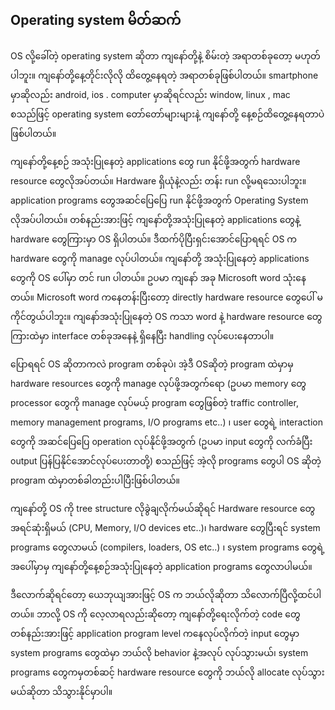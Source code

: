## Operating system မိတ်ဆက်

OS လို့ခေါ်တဲ့ operating system ဆိုတာ ကျနော်တို့နဲ့ စိမ်းတဲ့ အရာတစ်ခုတော့ မဟုတ်ပါဘူး။ ကျနော်တို့နေ့တိုင်းလိုလို ထိတွေ့နေရတဲ့ အရာတစ်ခုဖြစ်ပါတယ်။ smartphone မှာဆိုလည်း android, ios . computer မှာဆိုရင်လည်း window, linux , mac စသည်ဖြင့် operating system တော်တော်များများနဲ့ ကျနော်တို့ နေ့စဉ်ထိတွေ့နေရတာပဲဖြစ်ပါတယ်။

ကျနော်တို့နေ့စဉ် အသုံးပြုနေတဲ့ applications တွေ run နိုင်ဖို့အတွက် hardware resource တွေလိုအပ်တယ်။ Hardware ရှိယုံနဲ့လည်း တန်း run လို့မရသေးပါဘူး။ application programs တွေအဆင်ပြေပြေ run နိုင်ဖို့အတွက် Operating System လိုအပ်ပါတယ်။ တစ်နည်းအားဖြင့် ကျနော်တို့အသုံးပြုနေတဲ့ applications တွေနဲ့ hardware တွေကြားမှာ OS ရှိပါတယ်။ ဒီထက်ပိုပြီးရှင်းအောင်ပြောရရင် OS က hardware တွေကို manage လုပ်ပါတယ်။ ကျနော်တို့ အသုံးပြုနေတဲ့ applications တွေကို OS ပေါ်မှာ တင် run ပါတယ်။ ဥပမာ ကျနော် အခု Microsoft word သုံးနေတယ်။ Microsoft word ကနေတန်းပြီးတော့ directly hardware resource တွေပေါ် မကိုင်တွယ်ပါဘူး။ ကျနော်အသုံးပြုနေတဲ့ OS ကသာ word နဲ့ hardware resource တွေကြားထဲမှာ interface တစ်ခုအနေနဲ့ ရှိနေပြီး handling လုပ်ပေးနေတာပါ။

ပြောရရင် OS ဆိုတာကလဲ program တစ်ခုပဲ၊ အဲ့ဒီ OSဆိုတဲ့ program ထဲမှာမှ hardware resources တွေကို manage လုပ်ဖို့အတွက်ရော (ဥပမာ memory တွေ processor တွေကို manage လုပ်မယ့် program တွေဖြစ်တဲ့ traffic controller, memory management programs, I/O programs etc..) ၊ user တွေရဲ့ interaction တွေကို အဆင်ပြေပြေ operation လုပ်နိုင်ဖို့အတွက် (ဥပမာ input တွေကို လက်ခံပြီး output ပြန်ပြနိုင်အောင်လုပ်ပေးတာတို့) စသည်ဖြင့် အဲ့လို programs တွေပါ OS ဆိုတဲ့ program ထဲမှာတစ်ခါတည်းပါပြီးဖြစ်ပါတယ်။

ကျနော်တို့ OS ကို tree structure လိုခွဲချလိုက်မယ်ဆိုရင်
Hardware resource တွေ အရင်ဆုံးရှိမယ် (CPU, Memory, I/O devices etc..)၊ hardware တွေပြီးရင် system programs တွေလာမယ် (compilers, loaders, OS etc..) ၊ system programs တွေရဲ့ အပေါ်မှာမှ ကျနော်တို့နေ့စဉ်အသုံးပြုနေတဲ့ application programs တွေလာပါမယ်။

ဒီလောက်ဆိုရင်တော့ ယေဘုယျအားဖြင့် OS က ဘယ်လိုဆိုတာ သိလောက်ပြီလို့ထင်ပါတယ်။ ဘာလို့ OS ကို လေ့လာရလည်းဆိုတော့ ကျနော်တို့ရေးလိုက်တဲ့ code တွေ တစ်နည်းအားဖြင့် application program level ကနေလုပ်လိုက်တဲ့ input တွေမှာ system programs တွေထဲမှာ ဘယ်လို behavior နဲ့အလုပ် လုပ်သွားမယ်၊ system programs တွေကမှတစ်ဆင့် hardware resource တွေကို ဘယ်လို allocate လုပ်သွားမယ်ဆိုတာ သိသွားနိုင်မှာပါ။
